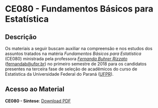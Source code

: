 # CE080 - Fundamentos Básicos para Estatística

## Descrição

Os materiais a seguir buscam auxiliar na compreensão e nos estudos dos assuntos tratados na matéria *Fundamentos Básicos para Estatística* (CE080) ministrada pela professora [*Fernanda Buhrer Rizzato*](http://leg.ufpr.br/doku.php/pessoais:fernanda) (<fernandab@ufpr.br>) no primeiro semestre de 2018 para os candidatos presentes na terceira fase de seleção de acadêmicos do curso de Estatística da Universidade Federal do Paraná ([UFPR](http://www.ufpr.br/)).

## Acesso ao Material
**CE080 - Síntese**: [Download PDF](https://github.com/BGeronymo/Monitoria-CE080/raw/master/Apostila-CE080/_book/CE080.pdf)
